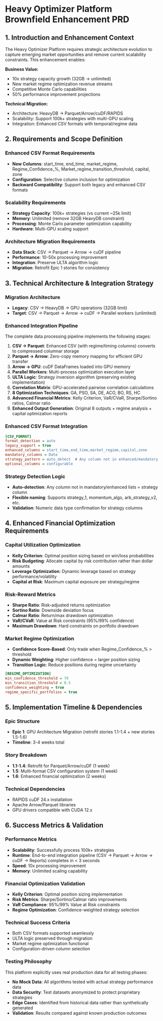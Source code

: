 # Heavy Optimizer Platform Brownfield Enhancement PRD

## 1. Introduction and Enhancement Context

The Heavy Optimizer Platform requires strategic architecture evolution to capture emerging market opportunities and remove current scalability constraints. This enhancement enables:

**Business Value:**
- 10x strategy capacity growth (32GB → unlimited)
- New market regime optimization revenue streams
- Competitive Monte Carlo capabilities
- 50% performance improvement projections

**Technical Migration:**
- Architecture: HeavyDB → Parquet/Arrow/cuDF/RAPIDS
- Scalability: Support 100k+ strategies with multi-GPU scaling
- Integration: Enhanced CSV formats with temporal/regime data

## 2. Requirements and Scope Definition

### Enhanced CSV Format Requirements
- **New Columns**: start_time, end_time, market_regime, Regime_Confidence_%, Market_regime_transition_threshold, capital, zone
- **Configuration**: Selective column inclusion for optimization
- **Backward Compatibility**: Support both legacy and enhanced CSV formats

### Scalability Requirements
- **Strategy Capacity**: 100k+ strategies (vs current ~25k limit)
- **Memory**: Unlimited (remove 32GB HeavyDB constraint)
- **Processing**: Monte Carlo parameter optimization capability
- **Hardware**: Multi-GPU scaling support

### Architecture Migration Requirements
- **Data Stack**: CSV → Parquet → Arrow → cuDF pipeline
- **Performance**: 10-50x processing improvement
- **Integration**: Preserve ULTA algorithm logic
- **Migration**: Retrofit Epic 1 stories for consistency

## 3. Technical Architecture & Integration Strategy

### Migration Architecture
- **Legacy**: CSV → HeavyDB → GPU operations (32GB limit)
- **Target**: CSV → Parquet → Arrow → cuDF → Parallel workers (unlimited)

### Enhanced Integration Pipeline

The complete data processing pipeline implements the following stages:

1. **CSV → Parquet**: Enhanced CSV (with regime/timing columns) converts to compressed columnar storage
2. **Parquet → Arrow**: Zero-copy memory mapping for efficient GPU transfer
3. **Arrow → GPU**: cuDF DataFrames loaded into GPU memory
4. **Parallel Workers**: Multi-process optimization execution layer
5. **ULTA Logic**: Strategy inversion algorithm (preserving existing implementation)
6. **Correlation Matrix**: GPU-accelerated pairwise correlation calculations
7. **8 Optimization Techniques**: GA, PSO, SA, DE, ACO, BO, RS, HC
8. **Advanced Financial Metrics**: Kelly Criterion, VaR/CVaR, Sharpe/Sortino ratios, Calmar ratio
9. **Enhanced Output Generation**: Original 8 outputs + regime analysis + capital optimization reports

### Enhanced CSV Format Integration
```ini
[CSV_FORMAT]
format_detection = auto
legacy_support = true
enhanced_columns = start_time,end_time,market_regime,capital,zone
mandatory_columns = Date
strategy_pattern = auto_detect  # Any column not in enhanced/mandatory list
optional_columns = configurable
```

### Strategy Detection Logic
- **Auto-detection**: Any column not in mandatory/enhanced lists = strategy column
- **Flexible naming**: Supports strategy_1, momentum_algo, arb_strategy_v2, etc.
- **Validation**: Numeric data type confirmation for strategy columns

## 4. Enhanced Financial Optimization Requirements

### Capital Utilization Optimization
- **Kelly Criterion**: Optimal position sizing based on win/loss probabilities
- **Risk Budgeting**: Allocate capital by risk contribution rather than dollar amounts
- **Leverage Optimization**: Dynamic leverage based on strategy performance/volatility
- **Capital at Risk**: Maximum capital exposure per strategy/regime

### Risk-Reward Metrics
- **Sharpe Ratio**: Risk-adjusted returns optimization
- **Sortino Ratio**: Downside deviation focus
- **Calmar Ratio**: Return/max drawdown optimization
- **VaR/CVaR**: Value at Risk constraints (95%/99% confidence)
- **Maximum Drawdown**: Hard constraints on portfolio drawdown

### Market Regime Optimization
- **Confidence Score-Based**: Only trade when Regime_Confidence_% > threshold
- **Dynamic Weighting**: Higher confidence = larger position sizing
- **Transition Logic**: Reduce positions during regime uncertainty

```ini
[REGIME_OPTIMIZATION]
min_confidence_threshold = 70
min_transition_threshold = 0.5
confidence_weighting = true
regime_specific_portfolios = true
```

## 5. Implementation Timeline & Dependencies

### Epic Structure
- **Epic 1**: GPU Architecture Migration (retrofit stories 1.1-1.4 + new stories 1.5-1.6)
- **Timeline**: 3-4 weeks total

### Story Breakdown
- **1.1-1.4**: Retrofit for Parquet/Arrow/cuDF (1 week)
- **1.5**: Multi-format CSV configuration system (1 week)
- **1.6**: Enhanced financial optimization (2 weeks)

### Technical Dependencies
- RAPIDS cuDF 24.x installation
- Apache Arrow/Parquet libraries
- GPU drivers compatible with CUDA 12.x

## 6. Success Metrics & Validation

### Performance Metrics
- **Scalability**: Successfully process 100k+ strategies
- **Runtime**: End-to-end integration pipeline (CSV → Parquet → Arrow → cuDF → Reports) completes in < 3 seconds
- **Speed**: 10x processing improvement
- **Memory**: Unlimited scaling capability

### Financial Optimization Validation
- **Kelly Criterion**: Optimal position sizing implementation
- **Risk Metrics**: Sharpe/Sortino/Calmar ratio improvements
- **VaR Compliance**: 95%/99% Value at Risk constraints
- **Regime Optimization**: Confidence-weighted strategy selection

### Technical Success Criteria
- Both CSV formats supported seamlessly
- ULTA logic preserved through migration
- Market regime optimization functional
- Configuration-driven column selection

### Testing Philosophy

This platform explicitly uses real production data for all testing phases:

- **No Mock Data**: All algorithms tested with actual strategy performance data
- **Data Security**: Test datasets anonymized to protect proprietary strategies
- **Edge Cases**: Identified from historical data rather than synthetically generated
- **Validation**: Results compared against known production outcomes
